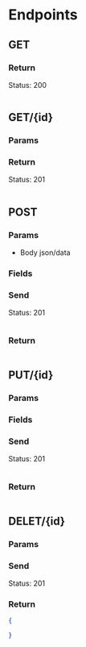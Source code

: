 # Endpoints

## GET

### Return

Status: 200

```json

```

## GET/{id}

### Params

### Return

Status: 201

```json

```

## POST

### Params

- Body json/data

### Fields

### Send

Status: 201

```json

```

### Return

```json
```

## PUT/{id}

### Params

### Fields

### Send

Status: 201

```json

```

### Return

```json

```

## DELET/{id}

### Params

### Send

Status: 201

### Return

```json
{

}
```
